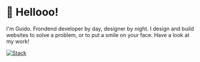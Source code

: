 # 👋 Hellooo!

I'm Guido. Frondend developer by day, designer by night. I design and build websites to solve a problem, or to put a smile on your face. Have a look at my work!

[![Stack](https://skillicons.dev/icons?i=html,css,sass,php,mysql,js,ts,svelte,tailwind,threejs,wordpress,postman,figma,supabase,github,git,svg,sqlite,ableton,arduino,blender)](https://skillicons.dev)
